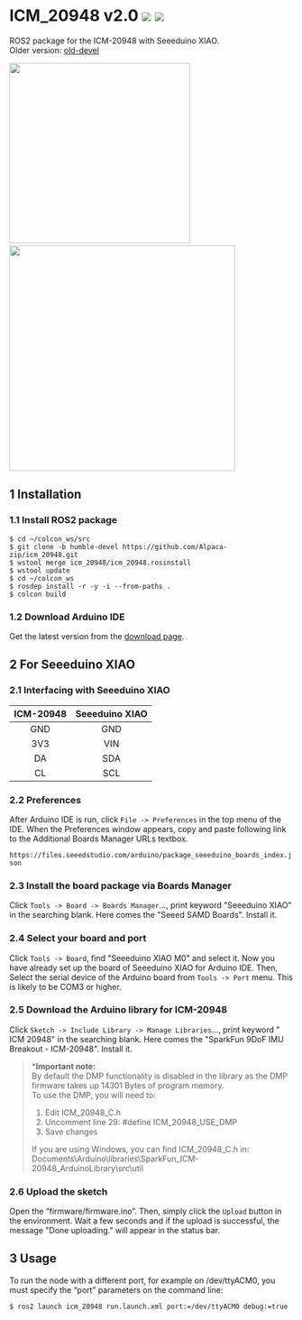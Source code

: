 # ICM_20948 v2.0 [![](https://img.shields.io/badge/ROS2-humble-important?style=flat-square&logo=ros)](https://github.com/Alpaca-zip/icm_20948/tree/humble-devel) [![](https://img.shields.io/badge/ROS-noetic-blue?style=flat-square&logo=ros)](https://github.com/Alpaca-zip/icm_20948/tree/noetic-devel)

ROS2 package for the ICM-20948 with Seeeduino XIAO.  
Older version: [old-devel](https://github.com/Alpaca-zip/icm_20948/tree/old-devel)

<img src="https://user-images.githubusercontent.com/84959376/218235948-b36ffe70-4e4e-4186-acaf-ef2bd89b3470.png" width="320px"> 　　　　<img src="https://github.com/Alpaca-zip/icm_20948/assets/84959376/807b0fb9-970a-4a2f-97f3-b76d624296f2" width="400px">

## 1 Installation
### 1.1 Install ROS2 package
```
$ cd ~/colcon_ws/src
$ git clone -b humble-devel https://github.com/Alpaca-zip/icm_20948.git
$ wstool merge icm_20948/icm_20948.rosinstall
$ wstool update
$ cd ~/colcon_ws
$ rosdep install -r -y -i --from-paths .
$ colcon build
```

### 1.2 Download Arduino IDE
Get the latest version from the [download page](https://www.arduino.cc/en/software).

## 2 For Seeeduino XIAO
### 2.1 Interfacing with Seeeduino XIAO
|  ICM-20948  |  Seeeduino XIAO  |
| :----------------: | :------------: |
| GND | GND |
| 3V3 | VIN |
| DA  | SDA |
| CL  | SCL |

### 2.2 Preferences
After Arduino IDE is run, click `File -> Preferences` in the top menu of the IDE. When the Preferences window appears, copy and paste following link to the Additional Boards Manager URLs textbox.

`https://files.seeedstudio.com/arduino/package_seeeduino_boards_index.json`

### 2.3 Install the board package via Boards Manager
Click `Tools -> Board -> Boards Manager`..., print keyword "Seeeduino XIAO" in the searching blank. Here comes the "Seeed SAMD Boards". Install it.

### 2.4 Select your board and port
Click `Tools -> Board`, find "Seeeduino XIAO M0" and select it. Now you have already set up the board of Seeeduino XIAO for Arduino IDE. Then, Select the serial device of the Arduino board from `Tools -> Port` menu. This is likely to be COM3 or higher.

### 2.5 Download the Arduino library for ICM-20948
Click `Sketch -> Include Library -> Manage Libraries`..., print keyword " ICM 20948" in the searching blank. Here comes the "SparkFun 9DoF IMU Breakout - ICM-20948". Install it.

> ***Important note:**  
By default the DMP functionality is disabled in the library as the DMP firmware takes up 14301 Bytes of program memory.  
To use the DMP, you will need to:  
> 1. Edit ICM_20948_C.h  
> 2. Uncomment line 29: #define ICM_20948_USE_DMP  
> 3. Save changes
> 
> If you are using Windows, you can find ICM_20948_C.h in:  
Documents\Arduino\libraries\SparkFun_ICM-20948_ArduinoLibrary\src\util

### 2.6 Upload the sketch
Open the “firmware/firmware.ino”. Then, simply click the `Upload` button in the environment. Wait a few seconds and if the upload is successful, the message "Done uploading." will appear in the status bar.

## 3 Usage
To run the node with a different port, for example on /dev/ttyACM0, you must specify the “port” parameters on the command line:

```
$ ros2 launch icm_20948 run.launch.xml port:=/dev/ttyACM0 debug:=true
```
